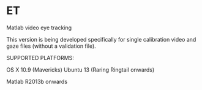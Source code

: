 ET
==

Matlab video eye tracking

This version is being developed specifically for single calibration video and gaze files (without a validation file).

SUPPORTED PLATFORMS:

OS X 10.9 (Mavericks)
Ubuntu 13 (Raring Ringtail onwards)

Matlab R2013b onwards
